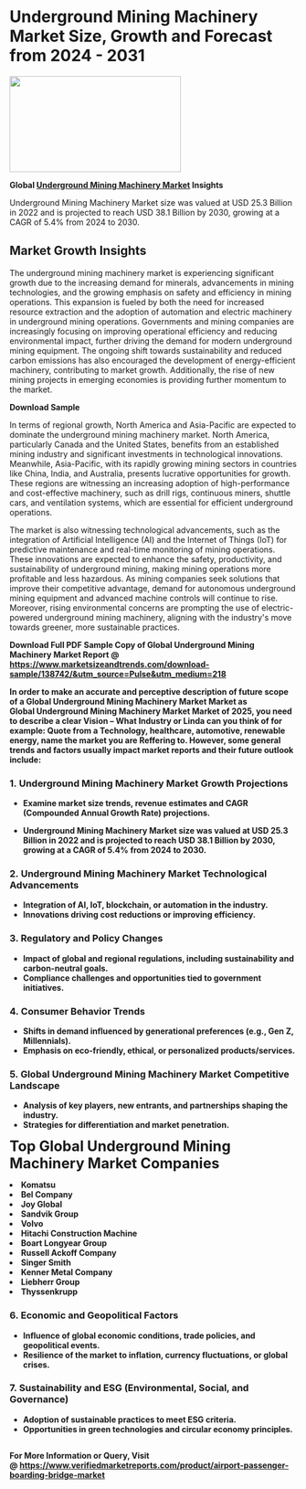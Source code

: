 <H1>Underground Mining Machinery Market Size, Growth and Forecast from 2024 - 2031</H1><img class="aligncenter size-medium wp-image-584254" src="https://thirdeyenews.in/wp-content/uploads/2024/09/Global-Market-Research-300x168.jpeg" alt="" width="300" height="168" /><p><strong>Global&nbsp;<a href="https://www.marketsizeandtrends.com/download-sample/138742/&amp;utm_source=Pulse&amp;utm_medium=218">Underground Mining Machinery Market</a> Insights</strong></p><p>Underground Mining Machinery Market size was valued at USD 25.3 Billion in 2022 and is projected to reach USD 38.1 Billion by 2030, growing at a CAGR of 5.4% from 2024 to 2030.</p><p><h2>Market Growth Insights</h2> <p>The underground mining machinery market is experiencing significant growth due to the increasing demand for minerals, advancements in mining technologies, and the growing emphasis on safety and efficiency in mining operations. This expansion is fueled by both the need for increased resource extraction and the adoption of automation and electric machinery in underground mining operations. Governments and mining companies are increasingly focusing on improving operational efficiency and reducing environmental impact, further driving the demand for modern underground mining equipment. The ongoing shift towards sustainability and reduced carbon emissions has also encouraged the development of energy-efficient machinery, contributing to market growth. Additionally, the rise of new mining projects in emerging economies is providing further momentum to the market.</p> <p><strong>Download Sample</strong></p> <p>In terms of regional growth, North America and Asia-Pacific are expected to dominate the underground mining machinery market. North America, particularly Canada and the United States, benefits from an established mining industry and significant investments in technological innovations. Meanwhile, Asia-Pacific, with its rapidly growing mining sectors in countries like China, India, and Australia, presents lucrative opportunities for growth. These regions are witnessing an increasing adoption of high-performance and cost-effective machinery, such as drill rigs, continuous miners, shuttle cars, and ventilation systems, which are essential for efficient underground operations.</p> <p>The market is also witnessing technological advancements, such as the integration of Artificial Intelligence (AI) and the Internet of Things (IoT) for predictive maintenance and real-time monitoring of mining operations. These innovations are expected to enhance the safety, productivity, and sustainability of underground mining, making mining operations more profitable and less hazardous. As mining companies seek solutions that improve their competitive advantage, demand for autonomous underground mining equipment and advanced machine controls will continue to rise. Moreover, rising environmental concerns are prompting the use of electric-powered underground mining machinery, aligning with the industry's move towards greener, more sustainable practices.</p> <p><strong></p><p><span class=""><strong>Download Full PDF Sample Copy of Global Underground Mining Machinery Market Report</strong> @ <a href="https://www.marketsizeandtrends.com/download-sample/138742/&amp;utm_source=Pulse&amp;utm_medium=218" target="_blank">https://www.marketsizeandtrends.com/download-sample/138742/&amp;utm_source=Pulse&amp;utm_medium=218</a></span></p><p>In order to make an accurate and perceptive description of future scope of a Global&nbsp;Underground Mining Machinery Market Market as Global&nbsp;Underground Mining Machinery Market Market of 2025, you need to describe a clear Vision &ndash; What Industry or Linda can you think of for example: Quote from a Technology, healthcare, automotive, renewable energy, name the market you are Reffering to. However, some general trends and factors usually impact market reports and their future outlook include:</p><h3>1.&nbsp;<strong>Underground Mining Machinery Market Growth Projections</strong></h3><ul><li>Examine market size trends, revenue estimates and CAGR (Compounded Annual Growth Rate) projections.</li><li><p>Underground Mining Machinery Market size was valued at USD 25.3 Billion in 2022 and is projected to reach USD 38.1 Billion by 2030, growing at a CAGR of 5.4% from 2024 to 2030.</p></li></ul><h3>2.&nbsp;<strong>Underground Mining Machinery Market Technological Advancements</strong></h3><ul><li>Integration of AI, IoT, blockchain, or automation in the industry.</li><li>Innovations driving cost reductions or improving efficiency.</li></ul><h3>3.&nbsp;<strong>Regulatory and Policy Changes</strong></h3><ul><li>Impact of global and regional regulations, including sustainability and carbon-neutral goals.</li><li>Compliance challenges and opportunities tied to government initiatives.</li></ul><h3>4.&nbsp;<strong>Consumer Behavior Trends</strong></h3><ul><li>Shifts in demand influenced by generational preferences (e.g., Gen Z, Millennials).</li><li>Emphasis on eco-friendly, ethical, or personalized products/services.</li></ul><h3>5.&nbsp;<strong>Global Underground Mining Machinery Market Competitive Landscape</strong></h3><ul><li>Analysis of key players, new entrants, and partnerships shaping the industry.</li><li>Strategies for differentiation and market penetration.</li></ul><p data-pm-slice="1 1 []"><span style="color: inherit; font-family: inherit; font-size: 25px;">Top Global Underground Mining Machinery Market Companies</span></p><div class="" data-test-id=""><p><li>Komatsu</li><li> Bel Company</li><li> Joy Global</li><li> Sandvik Group</li><li> Volvo</li><li> Hitachi Construction Machine</li><li> Boart Longyear Group</li><li> Russell Ackoff Company</li><li> Singer Smith</li><li> Kenner Metal Company</li><li> Liebherr Group</li><li> Thyssenkrupp</li></p></div><h3>6.&nbsp;<strong>Economic and Geopolitical Factors</strong></h3><ul><li>Influence of global economic conditions, trade policies, and geopolitical events.</li><li>Resilience of the market to inflation, currency fluctuations, or global crises.</li></ul><h3>7.&nbsp;<strong>Sustainability and ESG (Environmental, Social, and Governance)</strong></h3><ul><li>Adoption of sustainable practices to meet ESG criteria.</li><li>Opportunities in green technologies and circular economy principles.</li></ul><h2><strong style="font-size: 14px;">For More Information or Query, Visit @&nbsp;</strong><a style="background-color: #ffffff; font-size: 14px;" href="https://www.marketsizeandtrends.com/report/underground-mining-machinery-market/" target="_blank">https://www.verifiedmarketreports.com/product/airport-passenger-boarding-bridge-market</a></h2>
